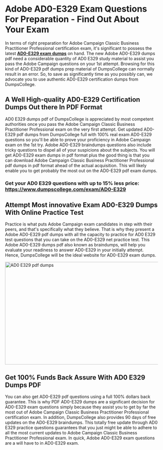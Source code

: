 <h1><strong>Adobe AD0-E329 Exam Questions For Preparation - Find Out About Your Exam</strong></h1>
<p>In terms of right preparation for Adobe Campaign Classic Business Practitioner Professional certification exam, it's significant to possess the latest <strong><a href="https://www.dumpscollege.com/exam/AD0-E329">AD0-E329 exam dumps</a></strong> on hand. The new Adobe AD0-E329 dumps pdf need a considerable quantity of AD0 E329 study material to assist you pass the Adobe Campaign questions on your 1st attempt. Browsing for this kind of AD0-E329 pdf dumps prep material of DumpsCollege can normally result in an error. So, to save as significantly time as you possibly can, we advocate you to use authentic AD0-E329 certification dumps from DumpsCollege.</p>
<h2><strong>A Well High-quality AD0-E329 Certification Dumps Out there In PDF Format</strong></h2>
<p>AD0 E329 dumps pdf of DumpsCollege is appreciated by most competent authorities once you pass the Adobe Campaign Classic Business Practitioner Professional exam on the very first attempt. Get updated AD0-E329 pdf dumps from DumpsCollege full with 100% real exam AD0-E329 questions so you'll be able to prove your proficiency in Adobe Campaign exam on the 1st try. Adobe AD0-E329 braindumps questions also include tricky questions to dispel all of your suspicions about the subjects. You will get AD0-E329 exam dumps in pdf format plus the good thing is that you can download Adobe Campaign Classic Business Practitioner Professional pdf dumps in pdf format ahead of the actual acquisition. This will likely enable you to get probably the most out on the AD0-E329 pdf exam dumps.</p>

<h3><strong>Get your AD0 E329 questions with up to 15% less price: <a href="https://www.dumpscollege.com/exam/AD0-E329">https://www.dumpscollege.com/exam/AD0-E329</a></strong></h3>

<h2><strong>Attempt Most innovative Exam AD0-E329 Du</strong><strong>mps With Online Practice Test</strong></h2>
<p>Practice is what puts Adobe Campaign exam candidates in step with their peers, and that's specifically what they believe. That is why they present a Adobe AD0-E329 pdf dumps with all the capacity to practice for AD0 E329 test questions that you can take on the AD0-E329 net practice test. This Adobe AD0-E329 dumps pdf also known as braindumps, will help you evaluate your readiness to answer AD0-E329 in your initially attempt. Hence, DumpsCollege will be the ideal website for AD0-E329 exam dumps.</p>

<p><a href="https://www.dumpscollege.com/exam/AD0-E329"><img src="https://i.ibb.co/Z6g3Ctr/Dumps-College.png" alt="AD0 E329 pdf dumps" width="600" height="338" /></a></p>
<h2><strong>Get 100% Funds Back Assure With AD0 E329 Dumps PDF</strong></h2>
<p>You can also get AD0-E329 pdf questions using a full 100% dollars back guarantee. This is why PDF AD0-E329 dumps are a significant decision for AD0-E329 exam questions simply because they assist you to get by far the most out of Adobe Campaign Classic Business Practitioner Professional certification exam. In addition, DumpsCollege also provides 90 days of free updates on the AD0-E329 braindumps. This totally free update through AD0 E329 practice questions guarantees that you just might be able to adhere to all the most current updates to Adobe Campaign Classic Business Practitioner Professional exam. In quick, Adobe AD0-E329 exam questions are a will have to in AD0-E329 exam.</p>
